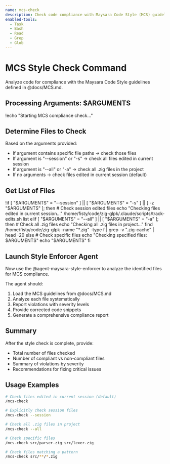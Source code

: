 ```yaml
---
name: mcs-check
description: Check code compliance with Maysara Code Style (MCS) guidelines
enabled-tools:
  - Task
  - Bash
  - Read
  - Grep
  - Glob
---
```


# MCS Style Check Command

Analyze code for compliance with the Maysara Code Style guidelines defined in @docs/MCS.md.

## Processing Arguments: $ARGUMENTS

!echo "Starting MCS compliance check..."

## Determine Files to Check

Based on the arguments provided:
- If argument contains specific file paths → check those files
- If argument is "--session" or "-s" → check all files edited in current session
- If argument is "--all" or "-a" → check all .zig files in the project
- If no arguments → check files edited in current session (default)

## Get List of Files

!if [ "$ARGUMENTS" = "--session" ] || [ "$ARGUMENTS" = "-s" ] || [ -z "$ARGUMENTS" ]; then
    # Check session edited files
    echo "Checking files edited in current session..."
    /home/fisty/code/zig-glpk/.claude/scripts/track-edits.sh list
elif [ "$ARGUMENTS" = "--all" ] || [ "$ARGUMENTS" = "-a" ]; then
    # Check all .zig files
    echo "Checking all .zig files in project..."
    find /home/fisty/code/zig-glpk -name "*.zig" -type f | grep -v ".zig-cache" | head -20
else
    # Check specific files
    echo "Checking specified files: $ARGUMENTS"
    echo "$ARGUMENTS"
fi

## Launch Style Enforcer Agent

Now use the @agent-maysara-style-enforcer to analyze the identified files for MCS compliance.

The agent should:
1. Load the MCS guidelines from @docs/MCS.md
2. Analyze each file systematically
3. Report violations with severity levels
4. Provide corrected code snippets
5. Generate a comprehensive compliance report

## Summary

After the style check is complete, provide:
- Total number of files checked
- Number of compliant vs non-compliant files
- Summary of violations by severity
- Recommendations for fixing critical issues

## Usage Examples

```bash
# Check files edited in current session (default)
/mcs-check

# Explicitly check session files
/mcs-check --session

# Check all .zig files in project
/mcs-check --all

# Check specific files
/mcs-check src/parser.zig src/lexer.zig

# Check files matching a pattern
/mcs-check src/**/*.zig
```